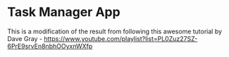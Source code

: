 # Task Manager App

This is a modification of the result from following this awesome tutorial by Dave Gray - https://www.youtube.com/playlist?list=PL0Zuz27SZ-6PrE9srvEn8nbhOOyxnWXfp

